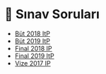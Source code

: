 # 📃 Sınav Soruları

<!--Index-->

- [Büt 2018 ItP](./B%C3%BCt%202018%20ItP.pdf)
- [Büt 2019 ItP](./B%C3%BCt%202019%20ItP.pdf)
- [Final 2018 IP](./Final%202018%20IP.pdf)
- [Final 2019 ItP](./Final%202019%20ItP.pdf)
- [Vize 2017 IP](./Vize%202017%20IP.pdf)

<!--Index-->
